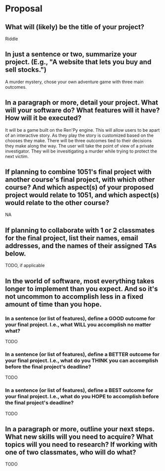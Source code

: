 # Proposal

## What will (likely) be the title of your project?

Riddle

## In just a sentence or two, summarize your project. (E.g., "A website that lets you buy and sell stocks.")

A murder mystery, chose your own adventure game with three main outcomes. 

## In a paragraph or more, detail your project. What will your software do? What features will it have? How will it be executed?

It will be a game built on the Ren'Py engine. This will allow users to be apart of an interactive story. As they play the story is customized based on the chooses they make. There will be three outcomes tied to their decisions they make along the way. The user will take the point of view of a private investigator. They will be invesitigating a murder while trying to protect the next victim. 

## If planning to combine 1051's final project with another course's final project, with which other course? And which aspect(s) of your proposed project would relate to 1051, and which aspect(s) would relate to the other course?

NA

## If planning to collaborate with 1 or 2 classmates for the final project, list their names, email addresses, and the names of their assigned TAs below.

TODO, if applicable

## In the world of software, most everything takes longer to implement than you expect. And so it's not uncommon to accomplish less in a fixed amount of time than you hope.

### In a sentence (or list of features), define a GOOD outcome for your final project. I.e., what WILL you accomplish no matter what?

TODO

### In a sentence (or list of features), define a BETTER outcome for your final project. I.e., what do you THINK you can accomplish before the final project's deadline?

TODO

### In a sentence (or list of features), define a BEST outcome for your final project. I.e., what do you HOPE to accomplish before the final project's deadline?

TODO

## In a paragraph or more, outline your next steps. What new skills will you need to acquire? What topics will you need to research? If working with one of two classmates, who will do what?

TODO
